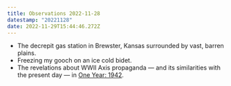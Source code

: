 ```yaml
---
title: Observations 2022-11-28
datestamp: "20221128"
date: 2022-11-29T15:44:46.272Z
---
```

- The decrepit gas station in Brewster, Kansas surrounded by vast, barren plains.
- Freezing my gooch on an ice cold bidet.
- The revelations about WWII Axis propaganda — and its similarities with the present day — in [One Year: 1942](https://slate.com/podcasts/one-year/s4/1942).